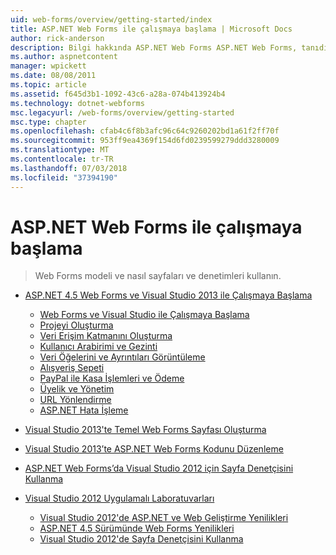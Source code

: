 ```yaml
---
uid: web-forms/overview/getting-started/index
title: ASP.NET Web Forms ile çalışmaya başlama | Microsoft Docs
author: rick-anderson
description: Bilgi hakkında ASP.NET Web Forms ASP.NET Web Forms, tanıdık bir Sürükle ve bırak, olay odaklı modeli kullanarak dinamik build Web siteleri olanak tanır. Bir tasarım yüzeyi ve hund...
ms.author: aspnetcontent
manager: wpickett
ms.date: 08/08/2011
ms.topic: article
ms.assetid: f645d3b1-1092-43c6-a28a-074b413924b4
ms.technology: dotnet-webforms
msc.legacyurl: /web-forms/overview/getting-started
msc.type: chapter
ms.openlocfilehash: cfab4c6f8b3afc96c64c9260202bd1a61f2ff70f
ms.sourcegitcommit: 953ff9ea4369f154d6fd0239599279ddd3280009
ms.translationtype: MT
ms.contentlocale: tr-TR
ms.lasthandoff: 07/03/2018
ms.locfileid: "37394190"
---
```

<a name="getting-started-with-aspnet-web-forms"></a>ASP.NET Web Forms ile çalışmaya başlama
====================
> Web Forms modeli ve nasıl sayfaları ve denetimleri kullanın.


- [ASP.NET 4.5 Web Forms ve Visual Studio 2013 ile Çalışmaya Başlama](getting-started-with-aspnet-45-web-forms/index.md)

    - [Web Forms ve Visual Studio ile Çalışmaya Başlama](getting-started-with-aspnet-45-web-forms/introduction-and-overview.md)
    - [Projeyi Oluşturma](getting-started-with-aspnet-45-web-forms/create-the-project.md)
    - [Veri Erişim Katmanını Oluşturma](getting-started-with-aspnet-45-web-forms/create_the_data_access_layer.md)
    - [Kullanıcı Arabirimi ve Gezinti](getting-started-with-aspnet-45-web-forms/ui_and_navigation.md)
    - [Veri Öğelerini ve Ayrıntıları Görüntüleme](getting-started-with-aspnet-45-web-forms/display_data_items_and_details.md)
    - [Alışveriş Sepeti](getting-started-with-aspnet-45-web-forms/shopping-cart.md)
    - [PayPal ile Kasa İşlemleri ve Ödeme](getting-started-with-aspnet-45-web-forms/checkout-and-payment-with-paypal.md)
    - [Üyelik ve Yönetim](getting-started-with-aspnet-45-web-forms/membership-and-administration.md)
    - [URL Yönlendirme](getting-started-with-aspnet-45-web-forms/url-routing.md)
    - [ASP.NET Hata İşleme](getting-started-with-aspnet-45-web-forms/aspnet-error-handling.md)
- [Visual Studio 2013'te Temel Web Forms Sayfası Oluşturma](creating-a-basic-web-forms-page.md)
- [Visual Studio 2013’te ASP.NET Web Forms Kodunu Düzenleme](code-editing-in-web-forms-pages.md)
- [ASP.NET Web Forms’da Visual Studio 2012 için Sayfa Denetçisini Kullanma](using-page-inspector-in-a-visual-studio-11-beta-web-forms-project.md)
- [Visual Studio 2012 Uygulamalı Laboratuvarları](hands-on-labs/index.md)

    - [Visual Studio 2012'de ASP.NET ve Web Geliştirme Yenilikleri](hands-on-labs/whats-new-in-aspnet-and-web-development-in-visual-studio-2012.md)
    - [ASP.NET 4.5 Sürümünde Web Forms Yenilikleri](hands-on-labs/whats-new-in-web-forms-in-aspnet-45.md)
    - [Visual Studio 2012'de Sayfa Denetçisini Kullanma](hands-on-labs/using-page-inspector-in-visual-studio-2012.md)
